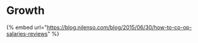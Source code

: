 # Growth

{% embed url="https://blog.nilenso.com/blog/2015/06/30/how-to-co-op-salaries-reviews" %}



